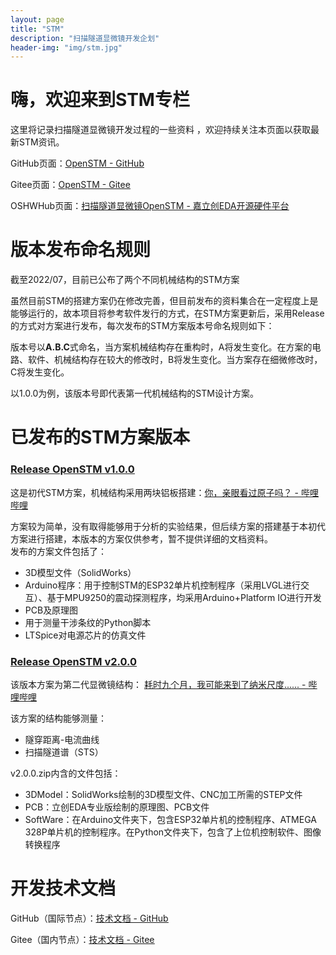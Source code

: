 ```yaml
---
layout: page
title: "STM"
description: "扫描隧道显微镜开发企划"
header-img: "img/stm.jpg"
---
```


# 嗨，欢迎来到STM专栏

这里将记录扫描隧道显微镜开发过程的一些资料  ，欢迎持续关注本页面以获取最新STM资讯。  

GitHub页面：[<u>OpenSTM - GitHub</u>](https://github.com/Dimsmary/OpenSTM)

Gitee页面：[<u>OpenSTM - Gitee</u>](https://gitee.com/dimsmary/OpenSTM)

OSHWHub页面：[<u>扫描隧道显微镜OpenSTM - 嘉立创EDA开源硬件平台</u>](https://oshwhub.com/Dimsmary/4ieRpV8S00kGn1MTpsc4MyZat8MwQPzn)

# 版本发布命名规则

截至2022/07，目前已公布了两个不同机械结构的STM方案  

虽然目前STM的搭建方案仍在修改完善，但目前发布的资料集合在一定程度上是能够运行的，故本项目将参考软件发行的方式，在STM方案更新后，采用Release的方式对方案进行发布，每次发布的STM方案版本号命名规则如下：

版本号以**A.B.C**式命名，当方案机械结构存在重构时，A将发生变化。在方案的电路、软件、机械结构存在较大的修改时，B将发生变化。当方案存在细微修改时，C将发生变化。

以1.0.0为例，该版本号即代表第一代机械结构的STM设计方案。

# 已发布的STM方案版本

### <u>[Release OpenSTM v1.0.0](https://github.com/Dimsmary/OpenSTM/releases/tag/v1.0.0)</u>

这是初代STM方案，机械结构采用两块铝板搭建：<u>[你，亲眼看过原子吗？ - 哔哩哔哩](https://www.bilibili.com/video/BV1Jr4y1v7gq)</u>  

方案较为简单，没有取得能够用于分析的实验结果，但后续方案的搭建基于本初代方案进行搭建，本版本的方案仅供参考，暂不提供详细的文档资料。  
发布的方案文件包括了：

- 3D模型文件（SolidWorks）
- Arduino程序：用于控制STM的ESP32单片机控制程序（采用LVGL进行交互）、基于MPU9250的震动探测程序，均采用Arduino+Platform IO进行开发
- PCB及原理图
- 用于测量干涉条纹的Python脚本
- LTSpice对电源芯片的仿真文件

### <u>[Release OpenSTM v2.0.0](https://github.com/Dimsmary/OpenSTM/releases/tag/v2.0.0)</u>

该版本方案为第二代显微镜结构：  [<u>耗时九个月，我可能来到了纳米尺度...... - 哔哩哔哩</u>](https://www.bilibili.com/video/BV1eB4y1S7u8)

该方案的结构能够测量：

- 隧穿距离-电流曲线
- 扫描隧道谱（STS）

v2.0.0.zip内含的文件包括：

- 3DModel：SolidWorks绘制的3D模型文件、CNC加工所需的STEP文件
- PCB：立创EDA专业版绘制的原理图、PCB文件
- SoftWare：在Arduino文件夹下，包含ESP32单片机的控制程序、ATMEGA 328P单片机的控制程序。在Python文件夹下，包含了上位机控制软件、图像转换程序

# 开发技术文档

GitHub（国际节点）：[<u>技术文档 - GitHub</u> ](https://github.com/Dimsmary/OpenSTM/tree/main/Docs)

Gitee（国内节点）：[<u>技术文档 - Gitee</u>](https://gitee.com/dimsmary/OpenSTM/tree/main/Docs)

